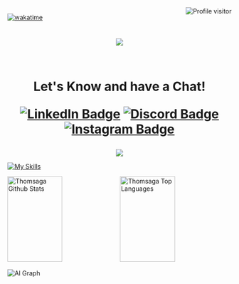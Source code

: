 <a href="https://komarev.com/ghpvc/?username=thomsaga">
  <img align="right" src="https://komarev.com/ghpvc/?username=thomsaga&label=Visitors&color=0e75b6&style=flat" alt="Profile visitor" />
</a>
  
<!-- [![wakatime](https://wakatime.com/badge/user/eebb3dd8-d9b2-40de-9b88-6fd6cac99dbc.svg)](https://wakatime.com/@eebb3dd8-d9b2-40de-9b88-6fd6cac99dbc) -->
[![wakatime](https://wakatime.com/badge/user/018c86a1-6f88-45b4-b88e-44b16b75e709.svg)](https://wakatime.com/@018c86a1-6f88-45b4-b88e-44b16b75e709)

<h1 align="center">
  <img src="https://capsule-render.vercel.app/api?type=waving&color=gradient&text=〈%20Hey%20Everyone!%20〉&height=95&section=header"/>
</h1>
</br>
<h1 align="center">
  Let's Know and have a Chat!
  <p align="center">
    <a href="https://www.linkedin.com/in/thomsaga"><img src="https://img.shields.io/badge/LinkedIn-blue?style=for-the-badge&logo=linkedin&logoColor=white" alt="LinkedIn Badge"></a>
    <a href="https://discord.gg/h4RZVfkmSQ"><img src="https://img.shields.io/badge/Discord-mediumslateblue?style=for-the-badge&logo=discord&logoColor=white" alt="Discord Badge"></a> 
    <a href="https://instagram.com/thomsaga/"><img src="https://img.shields.io/badge/Instagram-magenta?style=for-the-badge&logo=instagram&logoColor=white" alt="Instagram Badge"></a> 
<!-- <p align="center"><img src="https://komarev.com/ghpvc/?username=thomasay98&style=flat-square&color=blue" alt=""></p> -->
  </p>
</h1>

<p align="center">
  <!-- <img src= "https://i.giphy.com/media/L1R1tvI9svkIWwpVYr/giphy.webp"> -->
  <!-- <img src= "https://i.pinimg.com/originals/e4/26/70/e426702edf874b181aced1e2fa5c6cde.gif"> -->
  <!-- <img src= "https://i.giphy.com/media/QX7nMrAHVN0FFD7EtK/giphy.webp"> -->
  <!-- <img src= "https://i.giphy.com/media/igRW3jH2LcCVzMqi5F/200w.webp"> -->
<!--   <img src= "https://s5.gifyu.com/images/Sj2MC.gif"> -->
  <!--   <img src= "https://s5.gifyu.com/images/SisVO.gif"> -->
  <img src="https://capsule-render.vercel.app/api?type=waving&color=gradient&height=80&section=footer"/>
</p>

<!-- <p align="center"> -->
<!--   <img src="https://capsule-render.vercel.app/api?type=waving&color=gradient&height=80&section=footer"/> -->
<!-- </p> -->
  
<!-- <h4> 🚀 &nbsp;Some Tools I Have Used and Learned</h4> -->
<p align="left">
  
[![My Skills](https://skillicons.dev/icons?i=idea,vscode,androidstudio,html,css,java,javascript,dart,spring,flutter,mysql,mongodb,postman,github,stackoverflow&theme=light)](https://skillicons.dev) 
</p>

<a> 
  <a href="https://github.com/thomsaga"><img alt="Thomsaga Github Stats" src="https://denvercoder1-github-readme-stats.vercel.app/api?username=thomsaga&show_icons=true&count_private=true&theme=react&border_color=7F3FBF&bg_color=0D1117&title_color=F85D7F&icon_color=F8D866" height="192px" width="49.5%"/></a>
  <a href="https://github.com/thomsaga"><img alt="Thomsaga Top Languages" src="https://denvercoder1-github-readme-stats.vercel.app/api/top-langs/?username=thomsaga&langs_count=8&layout=compact&theme=react&border_color=7F3FBF&bg_color=0D1117&title_color=F85D7F&icon_color=F8D866" height="192px" width="49.5%"/></a>
  <br/>
</a>

![Al Graph](https://github-readme-activity-graph.vercel.app/graph?username=thomsaga&custom_title=Thomas%20AY's%20GitHub%20Activity%20Graph&bg_color=0D1117&color=7F3FBF&line=7F3FBF&point=7F3FBF&area_color=FFFFFF&title_color=FFFFFF&area=true)
<!--
**thomasay98/thomasay98** is a ✨ _special_ ✨ repository because its `README.md` (this file) appears on your GitHub profile.

Here are some ideas to get you started:

- 🔭 I’m currently working on ...
- 🌱 I’m currently learning ...
- 👯 I’m looking to collaborate on ...
- 🤔 I’m looking for help with ...
- 💬 Ask me about ...
- 📫 How to reach me: ...
- 😄 Pronouns: ...
- ⚡ Fun fact: ...
-->

